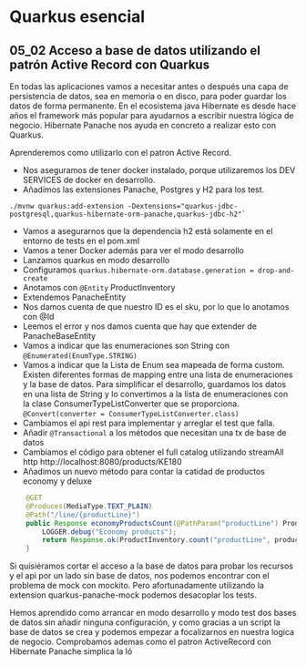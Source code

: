 # Quarkus esencial
## 05_02 Acceso a base de datos utilizando el patrón Active Record con Quarkus

En todas las aplicaciones vamos a necesitar antes o después una capa de persistencia de datos, sea en memoria o en disco,
para poder guardar los datos de forma permanente.
En el ecosistema java Hibernate es desde hace años el framework más popular para ayudarnos a escribir nuestra lógica de negocio.
Hibernate Panache nos ayuda en concreto a realizar esto con Quarkus.

Aprenderemos como utilizarlo con el patron Active Record.
* Nos aseguramos de tener docker instalado, porque utilizaremos los DEV SERVICES de docker en desarrollo.
* Añadimos las extensiones Panache, Postgres y H2 para los test.

```shell 
./mvnw quarkus:add-extension -Dextensions="quarkus-jdbc-postgresql,quarkus-hibernate-orm-panache,quarkus-jdbc-h2"`
```

* Vamos a asegurarnos que la dependencia h2 está solamente en el entorno de tests en el pom.xml
* Vamos a tener Docker además para ver el modo desarrollo
* Lanzamos quarkus en modo desarrollo
* Configuramos `quarkus.hibernate-orm.database.generation = drop-and-create`
* Anotamos con `@Entity` ProductInventory
* Extendemos PanacheEntity
* Nos damos cuenta de que nuestro ID es el sku, por lo que lo anotamos con @Id
* Leemos el error y nos damos cuenta que hay que extender de PanacheBaseEntity
* Vamos a indicar que las enumeraciones son String con `@Enumerated(EnumType.STRING)`
* Vamos a indicar que la Lista de Enum sea mapeada de forma custom. Existen diferentes formas de mapping entre una lista
  de enumeraciones y la base de datos. Para simplificar el desarrollo, guardamos los datos en una lista de String y lo convertimos
  a la lista de enumeraciones con la clase ConsumerTypeListConverter que se proporciona.
  `@Convert(converter = ConsumerTypeListConverter.class)`
* Cambiamos el api rest para implementar y arreglar el test que falla.
* Añadir `@Transactional` a los métodos que necesitan una tx de base de datos
* Cambiamos el código para obtener el full catalog utilizando streamAll
  http http://localhost:8080/products/KE180
* Añadimos un nuevo método para contar la catidad de productos economy y deluxe
```java
    @GET
    @Produces(MediaType.TEXT_PLAIN)
    @Path("/line/{productLine}")
    public Response economyProductsCount(@PathParam("productLine") ProductLine productLine) {
        LOGGER.debug("Economy products");
        return Response.ok(ProductInventory.count("productLine", productLine)).build();
    }

```

Si quisiéramos cortar el acceso a la base de datos para probar los recursos y el api por un lado sin base de datos,
nos podemos encontrar con el problema de mock con mockito. Pero afortunadamente utilizando la extension quarkus-panache-mock
podemos desacoplar los tests.

Hemos aprendido como arrancar en modo desarrollo y modo test dos bases de datos sin añadir ninguna configuración, y
como gracias a un script la base de datos se crea y podemos empezar a focalizarnos en nuestra logica de negocio.
Comprobamos ademas como el patron ActiveRecord con Hibernate Panache simplica la ló